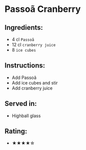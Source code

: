 # Passoã Cranberry

## Ingredients:
- 4 cl `Passoã`
- 12 cl `cranberry juice`
- 8 `ice cubes`

## Instructions:
- Add Passoã
- Add ice cubes and stir
- Add cranberry juice

## Served in:
- Highball glass

## Rating:
- ★★★★☆
